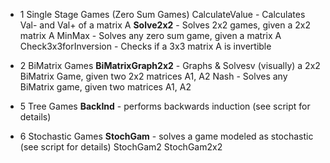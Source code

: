 * 1 Single Stage Games (Zero Sum Games)
CalculateValue - Calculates Val- and Val+ of a matrix A
**Solve2x2** - Solves 2x2 games, given a 2x2 matrix A
MinMax - Solves any zero sum game, given a matrix A
Check3x3forInversion - Checks if a 3x3 matrix A is invertible

* 2 BiMatrix Games
**BiMatrixGraph2x2** - Graphs & Solvesv (visually) a 2x2 BiMatrix Game, given two 2x2 matrices A1, A2
Nash - Solves any BiMatrix game, given two matrices A1, A2

* 5 Tree Games
**BackInd** - performs backwards induction (see script for details)

* 6 Stochastic Games
**StochGam** - solves a game modeled as stochastic (see script for details)
StochGam2
StochGam2x2
